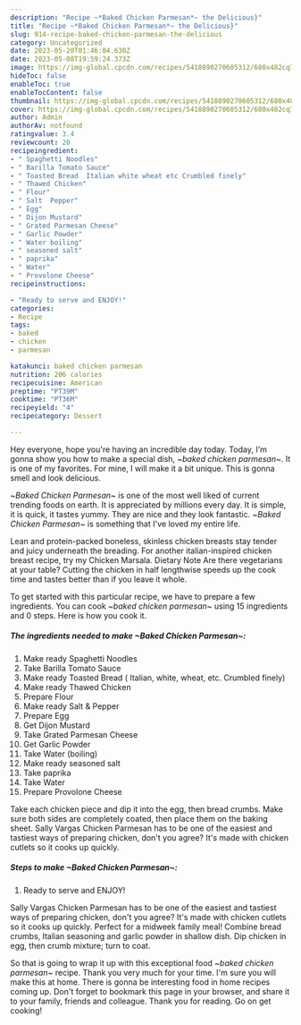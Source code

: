 ```yaml
---
description: "Recipe ~*Baked Chicken Parmesan*~ the Delicious}"
title: "Recipe ~*Baked Chicken Parmesan*~ the Delicious}"
slug: 914-recipe-baked-chicken-parmesan-the-delicious
category: Uncategorized
date: 2023-05-20T01:46:04.630Z
date: 2023-05-08T19:59:24.373Z
image: https://img-global.cpcdn.com/recipes/5418890270605312/680x482cq70/baked-chicken-parmesan-recipe-main-photo.jpg
hideToc: false
enableToc: true
enableTocContent: false
thumbnail: https://img-global.cpcdn.com/recipes/5418890270605312/680x482cq70/baked-chicken-parmesan-recipe-main-photo.jpg
cover: https://img-global.cpcdn.com/recipes/5418890270605312/680x482cq70/baked-chicken-parmesan-recipe-main-photo.jpg
author: Admin
authorAv: notfound
ratingvalue: 3.4
reviewcount: 20
recipeingredient:
- " Spaghetti Noodles"
- " Barilla Tomato Sauce"
- " Toasted Bread  Italian white wheat etc Crumbled finely"
- " Thawed Chicken"
- " Flour"
- " Salt  Pepper"
- " Egg"
- " Dijon Mustard"
- " Grated Parmesan Cheese"
- " Garlic Powder"
- " Water boiling"
- " seasoned salt"
- " paprika"
- " Water"
- " Provolone Cheese"
recipeinstructions:

- "Ready to serve and ENJOY!"
categories:
- Recipe
tags:
- baked
- chicken
- parmesan

katakunci: baked chicken parmesan 
nutrition: 206 calories
recipecuisine: American
preptime: "PT39M"
cooktime: "PT36M"
recipeyield: "4"
recipecategory: Dessert

---
```



Hey everyone, hope you're having an incredible day today. Today, I'm gonna show you how to make a special dish, ~*baked chicken parmesan*~. It is one of my favorites. For mine, I will make it a bit unique. This is gonna smell and look delicious.

~*Baked Chicken Parmesan*~ is one of the most well liked of current trending foods on earth. It is appreciated by millions every day. It is simple, it is quick, it tastes yummy. They are nice and they look fantastic. ~*Baked Chicken Parmesan*~ is something that I've loved my entire life.

Lean and protein-packed boneless, skinless chicken breasts stay tender and juicy underneath the breading. For another italian-inspired chicken breast recipe, try my Chicken Marsala. Dietary Note Are there vegetarians at your table? Cutting the chicken in half lengthwise speeds up the cook time and tastes better than if you leave it whole.


To get started with this particular recipe, we have to prepare a few ingredients. You can cook ~*baked chicken parmesan*~ using 15 ingredients and 0 steps. Here is how you cook it.

<!--inarticleads1-->

##### The ingredients needed to make ~*Baked Chicken Parmesan*~:

1. Make ready  Spaghetti Noodles
1. Take  Barilla Tomato Sauce
1. Make ready  Toasted Bread ( Italian, white, wheat, etc. Crumbled finely)
1. Make ready  Thawed Chicken
1. Prepare  Flour
1. Make ready  Salt &amp; Pepper
1. Prepare  Egg
1. Get  Dijon Mustard
1. Take  Grated Parmesan Cheese
1. Get  Garlic Powder
1. Take  Water (boiling)
1. Make ready  seasoned salt
1. Take  paprika
1. Take  Water
1. Prepare  Provolone Cheese


Take each chicken piece and dip it into the egg, then bread crumbs. Make sure both sides are completely coated, then place them on the baking sheet. Sally Vargas Chicken Parmesan has to be one of the easiest and tastiest ways of preparing chicken, don&#39;t you agree? It&#39;s made with chicken cutlets so it cooks up quickly. 

<!--inarticleads2-->

##### Steps to make ~*Baked Chicken Parmesan*~:


1. Ready to serve and ENJOY!

Sally Vargas Chicken Parmesan has to be one of the easiest and tastiest ways of preparing chicken, don&#39;t you agree? It&#39;s made with chicken cutlets so it cooks up quickly. Perfect for a midweek family meal! Combine bread crumbs, Italian seasoning and garlic powder in shallow dish. Dip chicken in egg, then crumb mixture; turn to coat. 

So that is going to wrap it up with this exceptional food ~*baked chicken parmesan*~ recipe. Thank you very much for your time. I'm sure you will make this at home. There is gonna be interesting food in home recipes coming up. Don't forget to bookmark this page in your browser, and share it to your family, friends and colleague. Thank you for reading. Go on get cooking!
